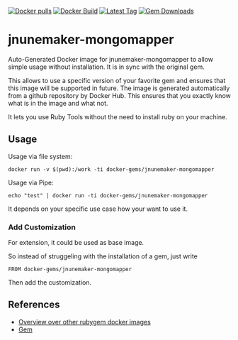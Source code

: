 [![Docker pulls](https://img.shields.io/docker/pulls/rubygem/jnunemaker-mongomapper.svg)](https://hub.docker.com/r/rubygem/jnunemaker-mongomapper/)
[![Docker Build](https://img.shields.io/docker/automated/rubygem/jnunemaker-mongomapper.svg)](https://hub.docker.com/r/rubygem/jnunemaker-mongomapper/)
[![Latest Tag](https://img.shields.io/github/tag/docker-rubygem/jnunemaker-mongomapper.svg)](https://hub.docker.com/r/rubygem/jnunemaker-mongomapper/)
[![Gem Downloads](https://img.shields.io/gem/dt/jnunemaker-mongomapper.svg)](https://rubygems.org/gems/jnunemaker-mongomapper/)
# jnunemaker-mongomapper

Auto-Generated Docker image for jnunemaker-mongomapper to allow simple usage without installation.
It is in sync with the original gem.

This allows to use a specific version of your favorite gem and ensures that this image will be supported in future.
The image is generated automatically from a github repository by Docker Hub.
This ensures that you exactly know what is in the image and what not.

It lets you use Ruby Tools without the need to install ruby on your machine.

## Usage

Usage via file system:

`docker run -v $(pwd):/work -ti docker-gems/jnunemaker-mongomapper`

Usage via Pipe:

`echo "test" | docker run -ti docker-gems/jnunemaker-mongomapper`

It depends on your specific use case how your want to use it.

### Add Customization

For extension, it could be used as base image.

So instead of struggeling with the installation of a gem, just write

`FROM docker-gems/jnunemaker-mongomapper`

Then add the customization.

## References

 - [Overview over other rubygem docker images](https://github.com/thinkbot/docker-rubygem)
 - [Gem](https://rubygems.org/gems/jnunemaker-mongomapper/)
